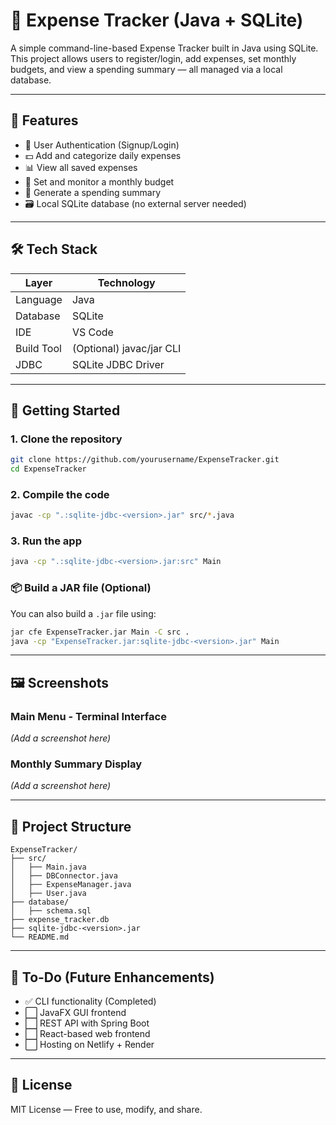 # 💸 Expense Tracker (Java + SQLite)

A simple command-line-based Expense Tracker built in Java using SQLite. This project allows users to register/login, add expenses, set monthly budgets, and view a spending summary — all managed via a local database.

---

## 🧰 Features

- 👤 User Authentication (Signup/Login)
- 💵 Add and categorize daily expenses
- 📊 View all saved expenses
- 🎯 Set and monitor a monthly budget
- 🧾 Generate a spending summary
- 🗃️ Local SQLite database (no external server needed)

---

## 🛠 Tech Stack

| Layer      | Technology               |
| ---------- | ------------------------ |
| Language   | Java                     |
| Database   | SQLite                   |
| IDE        | VS Code                  |
| Build Tool | (Optional) javac/jar CLI |
| JDBC       | SQLite JDBC Driver       |

---

## 🚀 Getting Started

### 1. Clone the repository

```bash
git clone https://github.com/yourusername/ExpenseTracker.git
cd ExpenseTracker
```

### 2. Compile the code

```bash
javac -cp ".:sqlite-jdbc-<version>.jar" src/*.java
```

### 3. Run the app

```bash
java -cp ".:sqlite-jdbc-<version>.jar:src" Main
```

### 📦 Build a JAR file (Optional)

You can also build a `.jar` file using:

```bash
jar cfe ExpenseTracker.jar Main -C src .
java -cp "ExpenseTracker.jar:sqlite-jdbc-<version>.jar" Main
```

---

## 🖼 Screenshots

### Main Menu - Terminal Interface

*(Add a screenshot here)*

### Monthly Summary Display

*(Add a screenshot here)*

---

## 📁 Project Structure

```
ExpenseTracker/
├── src/
│   ├── Main.java
│   ├── DBConnector.java
│   ├── ExpenseManager.java
│   ├── User.java
├── database/
│   ├── schema.sql
├── expense_tracker.db
├── sqlite-jdbc-<version>.jar
└── README.md
```

---

## 📌 To-Do (Future Enhancements)

- ✅ CLI functionality (Completed)
- ⬜ JavaFX GUI frontend
- ⬜ REST API with Spring Boot
- ⬜ React-based web frontend
- ⬜ Hosting on Netlify + Render

---

## 📜 License

MIT License — Free to use, modify, and share.
